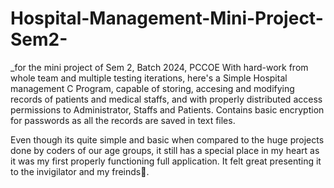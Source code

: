 # Hospital-Management-Mini-Project-Sem2-
_for the mini project of Sem 2, Batch 2024, PCCOE
With hard-work from whole team and multiple testing iterations, here's a Simple Hospital management C Program, capable of storing, accesing and modifying records of patients and medical staffs, and with properly distributed access permissions to Administrator, Staffs and Patients. Contains basic encryption for passwords as all the records are saved in text files.

Even though its quite simple and basic when compared to the huge projects done by coders of our age groups, it still has a special place in my heart as it was my first properly functioning full application. It felt great presenting it to the invigilator and my freinds🙂.
